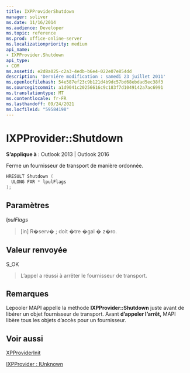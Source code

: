 ```yaml
---
title: IXPProviderShutdown
manager: soliver
ms.date: 11/16/2014
ms.audience: Developer
ms.topic: reference
ms.prod: office-online-server
ms.localizationpriority: medium
api_name:
- IXPProvider.Shutdown
api_type:
- COM
ms.assetid: e2d8a025-c2a3-4edb-b6e4-022e07e854dd
description: 'Derniére modification : samedi 23 juillet 2011'
ms.openlocfilehash: 54e587ef23c9b121d4b9dc57bd68ebdad5ec38f3
ms.sourcegitcommit: a1d9041c20256616c9c183f7d1049142a7ac6991
ms.translationtype: MT
ms.contentlocale: fr-FR
ms.lasthandoff: 09/24/2021
ms.locfileid: "59584198"
---
```

# <a name="ixpprovidershutdown"></a>IXPProvider::Shutdown

  
  
**S’applique à** : Outlook 2013 | Outlook 2016 
  
Ferme un fournisseur de transport de manière ordonnée.
  
```cpp
HRESULT Shutdown (
  ULONG FAR * lpulFlags
);
```

## <a name="parameters"></a>Paramètres

 _lpulFlags_
  
> [in] R�serv� ; doit �tre �gal � z�ro.
    
## <a name="return-value"></a>Valeur renvoyée

S_OK 
  
> L’appel a réussi à arrêter le fournisseur de transport.
    
## <a name="remarks"></a>Remarques

Lepooler MAPI appelle la méthode **IXPProvider::Shutdown** juste avant de libérer un objet fournisseur de transport. Avant **d’appeler l’arrêt,** MAPI libère tous les objets d’accès pour un fournisseur.
  
## <a name="see-also"></a>Voir aussi



[XPProviderInit](xpproviderinit.md)
  
[IXPProvider : IUnknown](ixpprovideriunknown.md)


